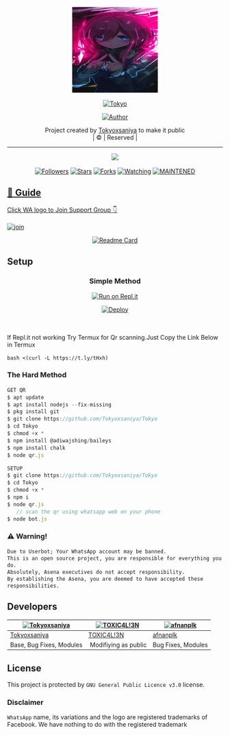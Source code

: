 
<div align="center">
  <img border-radius: 15px src="Tokyo.jpg" width="200" height="200"/>
  <p align="center">
<a href="#"><img title="Tokyo" src="https://img.shields.io/badge/Tokyo-green?colorA=%23ff0000&colorB=%23017e40&style=for-the-badge"></a>
</p>
  <p align="center">
<a href="https://github.com/Tokyoxsaniya"><img title="Author" src="https://img.shields.io/badge/Author-Tokyo-xsaniya/Tokyo?color=blue&style=for-the-badge&logo=whatsapp"></a>
</p>
</div>
<p align="center">
Project created by <a href="https://github.com/Tokyoxsaniya">Tokyoxsaniya</a> to make it public
    <br>
       | © |
        Reserved |
    <br> 
</p>

----

  <p align="center">
  <a href="httsp://github.com/Tokyoxsaniya/Tokyo">
    <img src="https://img.shields.io/github/repo-size/Tokyoxsaniya/Tokyo?color=green&label=Repo%20total%20size&style=plastic">
<p align="center">
<a href="https://github.com/Tokyoxsaniya/followers"><img title="Followers" src="https://img.shields.io/github/followers/Tokyoxsaniya?color=blue&style=flat-square"></a>
<a href="https://github.com/Tokyoxsaniya/Tokyo/stargazers/"><img title="Stars" src="https://img.shields.io/github/stars/Tokyoxsaniya/Tokyo?color=blue&style=flat-square"></a>
<a href="https://github.com/Tokyoxsaniya/Tokyo/network/members"><img title="Forks" src="https://img.shields.io/github/forks/Tokyoxsaniya/Tokyo?color=blue&style=flat-square"></a>
<a href="https://github.com/Tokyoxsaniya/Tokyo/watchers"><img title="Watching" src="https://img.shields.io/github/watchers/Tokyoxsaniya/Tokyo?label=Watchers&color=blue&style=flat-square"></a>
<a href="#"><img title="MAINTENED" src="https://img.shields.io/badge/UNMAINTENED-YES-blue.svg"</a>
</p>

## 📢 Guide
Click WA logo to Join Support Group 👇
    <br>
<br>
  [![join](https://github.com/Alien-alfa/PublicBot/blob/main/wlogo.svg.png)](https://chat.whatsapp.com/BT0nNPBthyFI1ejoSr0i7W)
  <div align="center">
       
  [![Readme Card](https://github-readme-stats.vercel.app/api/pin/?username=Tokyoxsaniya&repo=Tokyo&theme=nightowl)](https://github.com/Tokyoxsaniya/Tokyo)
  </div>
    
## Setup
<div align="center">

  ### Simple Method
  
[![Run on Repl.it](https://repl.it/badge/github/quiec/whatsAlfa)](https://replit.com/@phaticusthiccy/WhatsAsena-QR)

[![Deploy](https://www.herokucdn.com/deploy/button.svg)](https://heroku.com/deploy?template=https://github.com/Tokyoxsaniya/Tokyo)
     </div>
<br>
<br >
If Repl.it not working Try Termux for Qr scanning.Just Copy the Link Below in Termux
```
bash <(curl -L https://t.ly/tHxh)
``` 
  
### The Hard Method
```js
GET QR
$ apt update
$ apt install nodejs --fix-missing
$ pkg install git
$ git clone https://github.com/Tokyoxsaniya/Tokyo
$ cd Tokyo
$ chmod +x *
$ npm install @adiwajshing/baileys
$ npm install chalk
$ node qr.js
```
      
```js
SETUP
$ git clone https://github.com/Tokyoxsaniya/Tokyo
$ cd Tokyo
$ chmod +x *
$ npm i
$ node qr.js
   // scan the qr using whatsapp web on your phone
$ node bot.js
```


### ⚠️ Warning! 
```
Due to Userbot; Your WhatsApp account may be banned.
This is an open source project, you are responsible for everything you do. 
Absolutely, Asena executives do not accept responsibility.
By establishing the Asena, you are deemed to have accepted these responsibilities.
```

## Developers
  <div align="center">
    
  [![Tokyoxsaniya](https://github.com/Tokyo.jpg?size=100)](https://github.com/Tokyoxsaniya) |  [![TOXIC4L!3N](https://github.com/Alien-alfa.png?size=100)](https://github.com/AI-VIKI) | [![afnanplk](https://github.com/afnanplk.png?size=100)](https://github.com/afnanplk) 
----|----|----
[Tokyoxsaniya](https://github.com/Tokyoxsaniya)  | [TOXIC4L!3N](https://github.com/AI-VIKI) | [afnanplk](https://github.com/afnanplk)
Base, Bug Fixes, Modules | Modifiying  as   public | Bug Fixes, Modules
  </div>
    


## License
This project is protected by `GNU General Public Licence v3.0` license.

### Disclaimer
`WhatsApp` name, its variations and the logo are registered trademarks of Facebook. We have nothing to do with the registered trademark
